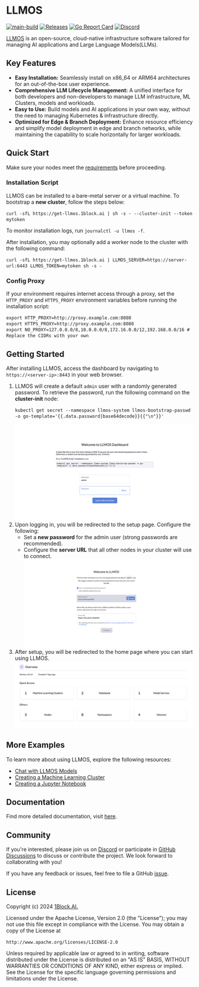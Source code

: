 # LLMOS
[![main-build](https://github.com/llmos-ai/llmos/actions/workflows/main-release.yaml/badge.svg)](https://github.com/llmos-ai/llmos/actions/workflows/main-release.yaml)
[![Releases](https://img.shields.io/github/release/llmos-ai/llmos.svg)](https://github.com/llmos-ai/llmos/releases)
[![Go Report Card](https://goreportcard.com/badge/github.com/llmos-ai/llmos)](https://goreportcard.com/report/github.com/llmos-ai/llmos)
[![Discord](https://img.shields.io/discord/1178957864300191754?logo=discord&label=discord)](https://discord.gg/5BnNqC5ccB)

[LLMOS](https://llmos.1block.ai/) is an open-source, cloud-native infrastructure software tailored for managing AI applications and Large Language Models(LLMs).

## Key Features
- **Easy Installation:** Seamlessly install on x86_64 or ARM64 architectures for an out-of-the-box user experience.
- **Comprehensive LLM Lifecycle Management:** A unified interface for both developers and non-developers to manage LLM infrastructure, ML Clusters, models and workloads.
- **Easy to Use:** Build models and AI applications in your own way, without the need to managing Kubernetes & infrastructure directly.
- **Optimized for Edge & Branch Deployment:** Enhance resource efficiency and simplify model deployment in edge and branch networks, while maintaining the capability to scale horizontally for larger workloads.


## Quick Start

Make sure your nodes meet the [requirements](https://llmos.1block.ai/docs/installation/requirements) before proceeding.

### Installation Script

LLMOS can be installed to a bare-metal server or a virtual machine. To bootstrap a **new cluster**, follow the steps below:

```shell
curl -sfL https://get-llmos.1block.ai | sh -s - --cluster-init --token mytoken
```

To monitor installation logs, run `journalctl -u llmos -f`.

After installation, you may optionally add a worker node to the cluster with the following command:
```shell
curl -sfL https://get-llmos.1block.ai | LLMOS_SERVER=https://server-url:6443 LLMOS_TOKEN=mytoken sh -s -
```

### Config Proxy
If your environment requires internet access through a proxy, set the `HTTP_PROXY` and `HTTPS_PROXY` environment variables before running the installation script:

```shell
export HTTP_PROXY=http://proxy.example.com:8080
export HTTPS_PROXY=http://proxy.example.com:8080
export NO_PROXY=127.0.0.0/8,10.0.0.0/8,172.16.0.0/12,192.168.0.0/16 # Replace the CIDRs with your own
```

## Getting Started

After installing LLMOS, access the dashboard by navigating to `https://<server-ip>:8443` in your web browser.

1. LLMOS will create a default `admin` user with a randomly generated password. To retrieve the password, run the following command on the **cluster-init** node:
    ```shell
    kubectl get secret --namespace llmos-system llmos-bootstrap-passwd -o go-template='{{.data.password|base64decode}}{{"\n"}}'
    ```
   ![first-login](./assets/docs/auth-first-login.png)
1. Upon logging in, you will be redirected to the setup page. Configure the following:
    - Set a **new password** for the admin user (strong passwords are recommended).
    - Configure the **server URL** that all other nodes in your cluster will use to connect.
      ![setup](./assets/docs/auth-first-login-setup.png)
1. After setup, you will be redirected to the home page where you can start using LLMOS.
   ![home-page](./assets/docs/home-page.png)

## More Examples

To learn more about using LLMOS, explore the following resources:
- [Chat with LLMOS Models](https://llmos.1block.ai/docs/user_guide/llm_management/serve/)
- [Creating a Machine Learning Cluster](https://llmos.1block.ai/docs/user_guide/ml_clusters)
- [Creating a Jupyter Notebook](https://llmos.1block.ai/docs/user_guide/llm_management/notebooks/#create-a-notebook)

## Documentation
Find more detailed documentation, visit [here](https://llmos.1block.ai/docs/).

## Community
If you're interested, please join us on [Discord](https://discord.gg/5BnNqC5ccB) or participate in [GitHub Discussions](https://github.com/llmos-ai/llmos/discussions) to discuss or contribute the project. We look forward to collaborating with you!

If you have any feedback or issues, feel free to file a GitHub [issue](https://github.com/llmos-ai/llmos/issues).

## License

Copyright (c) 2024 [1Block.AI.](https://1block.ai/)

Licensed under the Apache License, Version 2.0 (the "License");
you may not use this file except in compliance with the License.
You may obtain a copy of the License at

    http://www.apache.org/licenses/LICENSE-2.0

Unless required by applicable law or agreed to in writing, software
distributed under the License is distributed on an "AS IS" BASIS,
WITHOUT WARRANTIES OR CONDITIONS OF ANY KIND, either express or implied.
See the License for the specific language governing permissions and
limitations under the License.

